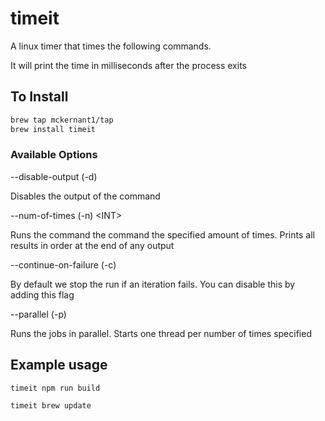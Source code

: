 # timeit
A linux timer that times the following commands.

It will print the time in milliseconds after the process exits 

## To Install 
```bash
brew tap mckernant1/tap
brew install timeit
```

### Available Options

--disable-output (-d)

Disables the output of the command

--num-of-times (-n) \<INT\>

Runs the command the command the specified amount of times. 
Prints all results in order at the end of any output

--continue-on-failure (-c)

By default we stop the run if an iteration fails. You can disable this by 
adding this flag

--parallel (-p)

Runs the jobs in parallel. Starts one thread per number of times specified

## Example usage
```bash
timeit npm run build
```

```bash
timeit brew update
```
